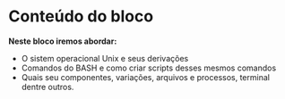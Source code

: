 # Conteúdo do bloco
**Neste bloco iremos abordar:**  
 * O sistem operacional Unix e seus derivações
 * Comandos do BASH e como criar scripts desses mesmos comandos
 * Quais seu componentes, variações, arquivos e processos, terminal dentre outros.